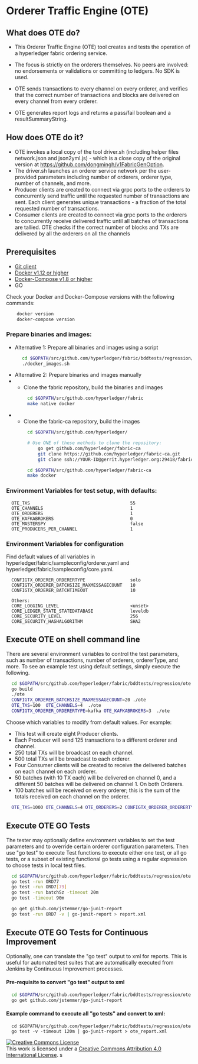 # Orderer Traffic Engine (OTE)

## What does OTE do?

+ This Orderer Traffic Engine (OTE) tool creates and tests the operation of a
hyperledger fabric ordering service.
+ The focus is strictly on the orderers themselves.
No peers are involved: no endorsements or validations or committing to ledgers.
No SDK is used.

+ OTE sends transactions to
every channel on every orderer, and verifies that the correct number
of transactions and blocks are delivered on every channel from every orderer.
+ OTE generates report logs and returns
a pass/fail boolean and a resultSummaryString.

## How does OTE do it?

+ OTE invokes a local copy of the tool driver.sh (including helper files
network.json and json2yml.js) -
which is a close copy of the original version at
https://github.com/dongmingh/v1FabricGenOption.
+ The driver.sh launches an orderer service network per the user-provided
parameters including number of orderers, orderer type,
number of channels, and more.
+ Producer clients are created to connect via
grpc ports to the orderers to concurrently send traffic until the
requested number of transactions are sent.
Each client generates unique transactions - a fraction of the total
requested number of transactions.
+ Consumer clients are created to connect via
grpc ports to the orderers to concurrently receive delivered traffic
until all batches of transactions are tallied.
OTE checks if the correct number of blocks and TXs are delivered
by all the orderers on all the channels

## Prerequisites
- <a href="https://git-scm.com/downloads" target="_blank">Git client</a>
- <a href="https://www.docker.com/products/overview" target="_blank">Docker v1.12 or higher</a>
- [Docker-Compose v1.8 or higher](https://docs.docker.com/compose/overview/)
- GO

Check your Docker and Docker-Compose versions with the following commands:
```bash
    docker version
    docker-compose version
```

### Prepare binaries and images:

- Alternative 1: Prepare all binaries and images using a script
```bash
      cd $GOPATH/src/github.com/hyperledger/fabric/bddtests/regression/ote
      ./docker_images.sh
```

- Alternative 2: Prepare binaries and images manually
- - Clone the fabric repository, build the binaries and images
```bash
        cd $GOPATH/src/github.com/hyperledger/fabric
        make native docker
```
- - Clone the fabric-ca repository, build the images
```bash
        cd $GOPATH/src/github.com/hyperledger/

        # Use ONE of these methods to clone the repository:
            go get github.com/hyperledger/fabric-ca
            git clone https://github.com/hyperledger/fabric-ca.git
            git clone ssh://YOUR-ID@gerrit.hyperledger.org:29418/fabric-ca

        cd $GOPATH/src/github.com/hyperledger/fabric-ca
        make docker
```

### Environment Variables for test setup, with defaults:
```
  OTE_TXS                                      55
  OTE_CHANNELS                                 1
  OTE_ORDERERS                                 1
  OTE_KAFKABROKERS                             0
  OTE_MASTERSPY                                false
  OTE_PRODUCERS_PER_CHANNEL                    1
```

### Environment Variables for configuration
Find default values of all variables in hyperledger/fabric/sampleconfig/orderer.yaml
and hyperledger/fabric/sampleconfig/core.yaml.
```
  CONFIGTX_ORDERER_ORDERERTYPE                 solo
  CONFIGTX_ORDERER_BATCHSIZE_MAXMESSAGECOUNT   10
  CONFIGTX_ORDERER_BATCHTIMEOUT                10

  Others:
  CORE_LOGGING_LEVEL                           <unset>
  CORE_LEDGER_STATE_STATEDATABASE              leveldb
  CORE_SECURITY_LEVEL                          256
  CORE_SECURITY_HASHALGORITHM                  SHA2
```

## Execute OTE on shell command line
There are several environment variables to control the test parameters,
such as number of transactions, number of orderers, ordererType, and more.
To see an example test using default settings, simply execute the following.
```bash
  cd $GOPATH/src/github.com/hyperledger/fabric/bddtests/regression/ote
  go build
  ./ote
  CONFIGTX_ORDERER_BATCHSIZE_MAXMESSAGECOUNT=20 ./ote
  OTE_TXS=100  OTE_CHANNELS=4  ./ote
  CONFIGTX_ORDERER_ORDERERTYPE=kafka OTE_KAFKABROKERS=3  ./ote
```

Choose which variables to modify from default values. For example:

+ This test will create eight Producer clients.
+ Each Producer will send 125 transactions to a different orderer and channel.
+ 250 total TXs will be broadcast on each channel.
+ 500 total TXs will be broadcast to each orderer.
+ Four Consumer clients will be created to receive the delivered
  batches on each channel on each orderer.
+ 50 batches (with 10 TX each) will be delivered on channel 0, and
  a different 50 batches will be delivered on channel 1. On both Orderers.
+ 100 batches will be received on every orderer; this is the sum of the
  totals received on each channel on the orderer.
```bash
  OTE_TXS=1000 OTE_CHANNELS=4 OTE_ORDERERS=2 CONFIGTX_ORDERER_ORDERERTYPE=kafka  ./ote
```

## Execute OTE GO Tests
The tester may optionally define environment variables to
set the test parameters and to
override certain orderer configuration parameters.
Then use "go test" to execute Test functions
to execute either one test, or all go tests, or
a subset of existing functional go tests using a regular expression
to choose tests in local test files.
```bash
  cd $GOPATH/src/github.com/hyperledger/fabric/bddtests/regression/ote
  go test -run ORD77
  go test -run ORD7[79]
  go test -run batchSz -timeout 20m
  go test -timeout 90m

  go get github.com/jstemmer/go-junit-report
  go test -run ORD7 -v | go-junit-report > report.xml

```

## Execute OTE GO Tests for Continuous Improvement
Optionally, one can translate the "go test" output to xml for reports.
This is useful for automated test suites that are automatically
executed from Jenkins by Continuous Improvement processes.

#### Pre-requisite to convert "go test" output to xml
```bash
  cd $GOPATH/src/github.com/hyperledger/fabric/bddtests/regression/ote
  go get github.com/jstemmer/go-junit-report
```
#### Example command to execute all "go tests" and convert to xml:
```
  cd $GOPATH/src/github.com/hyperledger/fabric/bddtests/regression/ote
  go test -v -timeout 120m | go-junit-report > ote_report.xml
```

<a rel="license" href="http://creativecommons.org/licenses/by/4.0/"><img alt="Creative Commons License" style="border-width:0" src="https://i.creativecommons.org/l/by/4.0/88x31.png" /></a><br />This work is licensed under a <a rel="license" href="http://creativecommons.org/licenses/by/4.0/">Creative Commons Attribution 4.0 International License</a>.
s
